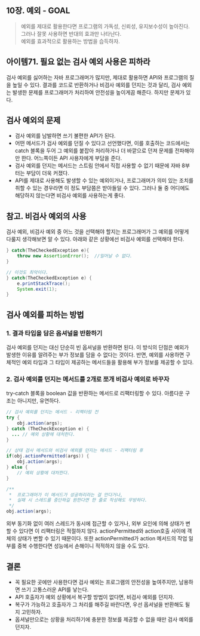 ## 10장. 예외 - GOAL

> 예외를 제대로 활용한다면 프로그램의 가독성, 신뢰성, 유지보수성이 높아진다.  
> 그러나 잘못 사용하면 반대의 효과만 나타난다.  
> 예외를 효과적으로 활용하는 방법을 습득하자.

## 아이템71. 필요 없는 검사 예외 사용은 피하라
검사 예외를 싫어하는 자바 프로그래머가 많지만, 제대로 활용하면 API와 프로그램의 질을 높일 수 있다.
결과를 코드로 반환하거나 비검사 예외를 던지는 것과 달리, 검사 예외는 발생한 문제를 프로그래머가 처리하여 안전성을 높이게끔 해준다.  하지만 문제가 있다.

## 검사 예외의 문제
- 검사 예외를 남발하면 쓰기 불편한 API가 된다. 
- 어떤 메서드가 검사 예외를 던질 수 있다고 선언했다면, 이를 호출하는 코드에서는 catch 블록을 두어 그 예외를 붙잡아 처리하거나 더 바깥으로 던져 문제를 전파해야만 한다. 
  어느쪽이든 API 사용자에게 부담을 준다. 
- 검사 예외를 던지는 메서드는 스트림 안에서 직접 사용할 수 없기 때문에 자바 8부터는 부담이 더욱 커졌다.
- API를 제대로 사용해도 발생할 수 있는 예외이거나, 프로그래머가 의미 있는 조치를 취할 수 있는 경우라면 이 정도 부담쯤은 받아들일 수 있다.
  그러나 둘 중 어디에도 해당하지 않는다면 비검사 예외를 사용하는게 좋다.
  
## 참고. 비검사 예외의 사용
검사 예외, 비검사 예외 중 어느 것을 선택해야 할지는 프로그래머가 그 예외를 어떻게 다룰지 생각해보면 알 수 있다. 아래와 같은 상황에선 비검사 예외를 선택해야 한다.

```java
} catch(TheCheckedException e){
    throw new AssertionError();  //일어날 수 없다.
}

// 이것도 최악이다. 
} catch(TheCheckedException e) {
    e.printStackTrace();
    System.exit(1);
}
```

## 검사 예외를 피하는 방법

### 1. 결과 타입을 담은 옵셔널을 반환하기 
검사 예외를 던지는 대신 단순히 빈 옵셔널을 반환하면 된다. 
이 방식의 단점은 예외가 발생한 이유를 알려주는 부가 정보를 담을 수 없다는 것이다.
반면, 예외를 사용하면 구체적인 예외 타입과 그 타입이 제공하는 메서드들을 활용해 부가 정보를 제공할 수 있다.

### 2. 검사 예외를 던지는 메서드를 2개로 쪼개 비검사 예외로 바꾸자
try-catch 블록을 boolean 값을 반환하는 메서드로 리팩터링할 수 있다. 아름다운 구조는 아니지만, 유연하다.
```java
// 검사 예외를 던지는 메서드 - 리팩터링 전
try {
    obj.action(args);
} catch (TheCheckException e) {
  ... // 예외 상황에 대처한다.     
}

// 상태 검사 메서드와 비검사 예외를 던지는 메서드 - 리팩터링 후
if(obj.actionPermitted(args)) {
    obj.action(args);
} else {
    // 예외 상황에 대처한다.
}

/**
 *  프로그래머가 이 메서드가 성공하리라는 걸 안다거나,
 *  실패 시 스레드를 중단하길 원한다면 한 줄로 작성해도 무방하다.
 */
obj.action(args);
```

외부 동기화 없이 여러 스레드가 동시에 접근할 수 있거나, 외부 요인에 의해 상태가 변할 수 있다면 이 리팩터링은 적절하지 않다.
actionPermitted와 action호출 사이에 객체의 상태가 변할 수 있기 때문이다.
또한 actionPermitted가 action 메서드의 작업 일부를 중복 수행한다면 성능에서 손해이니 적적하지 않을 수도 있다.


## 결론
- 꼭 필요한 곳에만 사용한다면 검사 예외는 프로그램의 안전성을 높여주지만, 남용하면 쓰기 고통스러운 API를 낳는다.
- API 호출자가 예외 상황에서 복구할 방법이 없다면, 비검사 예외를 던지자.
- 복구가 가능하고 호출자가 그 처리를 해주길 바란다면, 우선 옵셔널을 반환해도 될지 고민하자.
- 옵셔널만으로는 상황을 처리하기에 충분한 정보를 제공할 수 없을 때만 검사 예외를 던지자. 